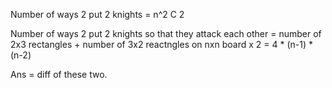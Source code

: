 Number of ways 2 put 2 knights = n^2 C 2

Number of ways 2 put 2 knights so that they attack each other = number of 2x3 rectangles + number of 3x2 reactngles on nxn board x 2 = 4 *  (n-1) * (n-2)

Ans = diff of these two.